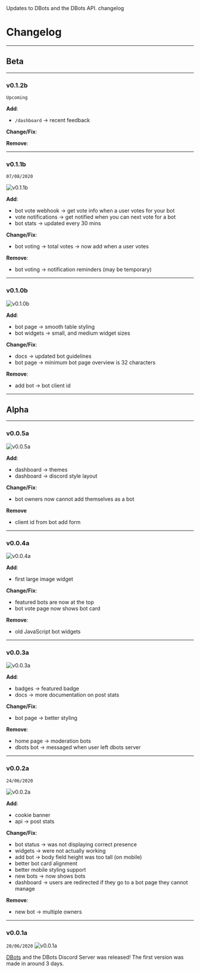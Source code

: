 <title>Changelog</title>
<description>Updates to DBots and the DBots API.</description>
<url>changelog</url>

# Changelog

---

## Beta

---

### v0.1.2b
`Upcoming`

<!-- ![v0.1.2b](assets/docs/img/v0.1.2b.png) -->

**Add**:
- `/dashboard` -> recent feedback

**Change/Fix**:

**Remove**:

---

### v0.1.1b
`07/08/2020`

![v0.1.1b](assets/docs/img/v0.1.1b.png)

**Add**:
- bot vote webhook -> get vote info when a user votes for your bot
- vote notifications -> get notified when you can next vote for a bot
- bot stats -> updated every 30 mins

**Change/Fix**:
- bot voting -> total votes -> now add when a user votes

**Remove**:
- bot voting -> notification reminders (may be temporary)

---

### v0.1.0b

![v0.1.0b](assets/docs/img/v0.1.0b.png)

**Add**:
- bot page -> smooth table styling
- bot widgets -> small, and medium widget sizes

**Change/Fix**:
- docs -> updated bot guidelines
- bot page -> minimum bot page overview is 32 characters

**Remove**:
- add bot -> bot client id

---

## Alpha

---

### v0.0.5a

![v0.0.5a](assets/docs/img/v0.0.5a.png)

**Add**:
- dashboard -> themes
- dashboard -> discord style layout

**Change/Fix**:
- bot owners now cannot add themselves as a bot

**Remove**
- client id from bot add form

---

### v0.0.4a

![v0.0.4a](assets/docs/img/v0.0.4a.png)

**Add**:
- first large image widget

**Change/Fix**:
- featured bots are now at the top
- bot vote page now shows bot card

**Remove**:
- old JavaScript bot widgets

---

### v0.0.3a

![v0.0.3a](assets/docs/img/v0.0.3a.png)

**Add**:
- badges -> featured badge
- docs -> more documentation on post stats

**Change/Fix**:
- bot page -> better styling

**Remove**:
- home page -> moderation bots
- dbots bot -> messaged when user left dbots server

---

### v0.0.2a

`24/06/2020`

![v0.0.2a](assets/docs/img/v0.0.2a.png)

**Add**:
- cookie banner
- api -> post stats

**Change/Fix**:
- bot status -> was not displaying correct presence
- widgets -> were not actually working
- add bot -> body field height was too tall (on mobile)
- better bot card alignment
- better mobile styling support
- new bots -> now shows bots
- dashboard -> users are redirected if they go to a bot page they cannot manage  

**Remove**:
- new bot -> multiple owners

---

### v0.0.1a

`20/06/2020`
![v0.0.1a](assets/docs/img/v0.0.1a.png)

[DBots](/) and the DBots Discord Server was released!
The first version was made in around 3 days.